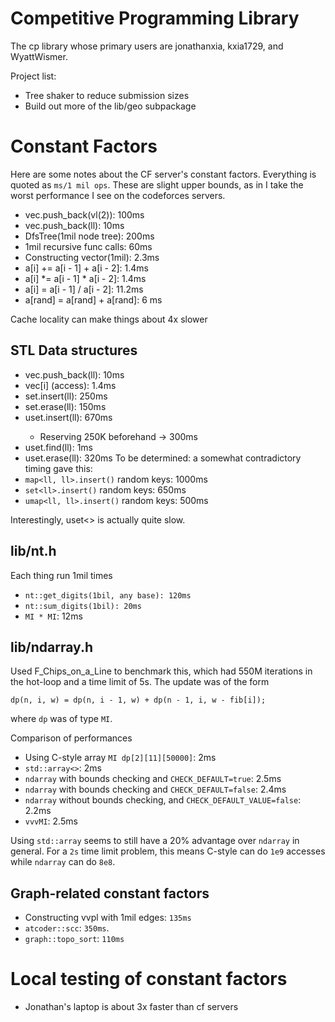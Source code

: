 # Competitive Programming Library

The cp library whose primary users are jonathanxia, kxia1729, and WyattWismer.

Project list:
* Tree shaker to reduce submission sizes
* Build out more of the lib/geo subpackage

# Constant Factors

Here are some notes about the CF server's constant factors. Everything is quoted
as `ms/1 mil ops`. These are slight upper bounds, as in I take the worst performance I
see on the codeforces servers.

* vec.push_back(vl(2)): 100ms
* vec.push_back(ll): 10ms
* DfsTree(1mil node tree): 200ms
* 1mil recursive func calls: 60ms
* Constructing vector(1mil): 2.3ms
* a[i] += a[i - 1] + a[i - 2]: 1.4ms
* a[i] *= a[i - 1] * a[i - 2]: 1.4ms
* a[i] = a[i - 1] / a[i - 2]: 11.2ms
* a[rand] = a[rand] + a[rand]: 6 ms

Cache locality can make things about 4x slower

## STL Data structures

* vec.push_back(ll): 10ms
* vec[i] (access): 1.4ms
* set<ll>.insert(ll): 250ms
* set<ll>.erase(ll): 150ms
* uset<ll>.insert(ll): 670ms
    * Reserving 250K beforehand -> 300ms
* uset<ll>.find(ll): 1ms
* uset<ll>.erase(ll): 320ms
To be determined: a somewhat contradictory timing gave this:
* `map<ll, ll>.insert()` random keys: 1000ms
* `set<ll>.insert()` random keys: 650ms
* `umap<ll, ll>.insert()` random keys: 500ms

Interestingly, uset<> is actually quite slow.

## lib/nt.h
Each thing run 1mil times
* `nt::get_digits(1bil, any base): 120ms` 
* `nt::sum_digits(1bil): 20ms`
* `MI * MI`: 12ms

## lib/ndarray.h

Used F_Chips_on_a_Line to benchmark this, which had 550M iterations in the hot-loop and
a time limit of 5s. The update was of the form
```
dp(n, i, w) = dp(n, i - 1, w) + dp(n - 1, i, w - fib[i]);
```
where `dp` was of type `MI`.

Comparison of performances
* Using C-style array `MI dp[2][11][50000]`: 2ms
* `std::array<>`: 2ms
* `ndarray` with bounds checking and `CHECK_DEFAULT=true`: 2.5ms
* `ndarray` with bounds checking and `CHECK_DEFAULT=false`: 2.4ms
* `ndarray` without bounds checking, and `CHECK_DEFAULT_VALUE=false`: 2.2ms
* `vvvMI`: 2.5ms

Using `std::array` seems to still have a 20% advantage over `ndarray` in general. For a `2s` time
limit problem, this means C-style can do `1e9` accesses while `ndarray` can do `8e8`.

## Graph-related constant factors

* Constructing vvpl with 1mil edges: `135ms`
* `atcoder::scc`: `350ms`.
* `graph::topo_sort`: `110ms`

# Local testing of constant factors

* Jonathan's laptop is about 3x faster than cf servers